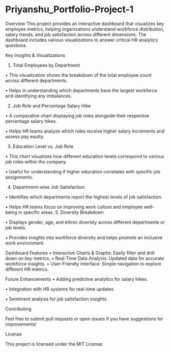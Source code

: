 # Priyanshu_Portfolio-Project-1

Overview
This project provides an interactive dashboard that visualizes key employee metrics, helping organizations understand workforce distribution, salary trends, and job satisfaction across different dimensions. The dashboard includes various visualizations to answer critical HR analytics questions.

Key Insights & Visualizations
1. Total Employees by Department
   
  •	This visualization shows the breakdown of the total employee count across different departments.
  
  •	Helps in understanding which departments have the largest workforce and identifying any imbalances.

2. Job Role and Percentage Salary Hike

  •	A comparative chart displaying job roles alongside their respective percentage salary hikes.
  
  •	Helps HR teams analyze which roles receive higher salary increments and assess pay equity.

3. Education Level vs. Job Role
   
  •	This chart visualizes how different education levels correspond to various job roles within the company.
  
  •	Useful for understanding if higher education correlates with specific job assignments.
  
4. Department-wise Job Satisfaction
   
  •	Identifies which departments report the highest levels of job satisfaction.
  
  •	Helps HR teams focus on improving work culture and employee well-being in specific areas.
5. Diversity Breakdown

  •	Displays gender, age, and ethnic diversity across different departments or job levels.
  
  •	Provides insights into workforce diversity and helps promote an inclusive work environment.
  
Dashboard Features
  •	Interactive Charts & Graphs: Easily filter and drill down on key metrics.
  •	Real-Time Data Analysis: Updated data for accurate workforce insights.
  •	User-Friendly Interface: Simple navigation to explore different HR metrics.

   
Future Enhancements
•	Adding predictive analytics for salary hikes.

•	Integration with HR systems for real-time updates.

•	Sentiment analysis for job satisfaction insights.

Contributing

Feel free to submit pull requests or open issues if you have suggestions for improvements!

License

This project is licensed under the MIT License.
